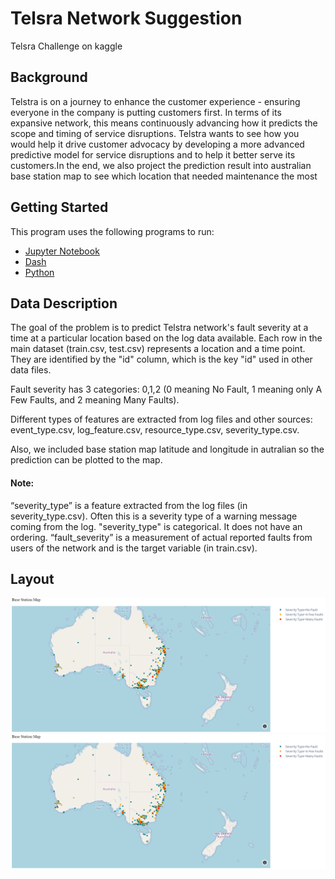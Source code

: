 # Telsra Network Suggestion

Telsra Challenge on kaggle

## Background

Telstra is on a journey to enhance the customer experience - ensuring everyone in the company is putting customers first. In terms of its expansive network, this means continuously advancing how it predicts the scope and timing of service disruptions. Telstra wants to see how you would help it drive customer advocacy by developing a more advanced predictive model for service disruptions and to help it better serve its customers.In the end, we also project the prediction result into australian base station map to see which location that needed maintenance the most

## Getting Started

This program uses the following programs to run:
 * [Jupyter Notebook](https://jupyter.org/)
 * [Dash](Dash.plot.ly)
 * [Python](https://www.python.org/downloads/)
 
 ## Data Description
 
The goal of the problem is to predict Telstra network's fault severity at a time at a particular location based on the log data available. Each row in the main dataset (train.csv, test.csv) represents a location and a time point. They are identified by the "id" column, which is the key "id" used in other data files.

Fault severity has 3 categories: 0,1,2 (0 meaning No Fault, 1 meaning only A Few Faults, and 2 meaning Many Faults). 

Different types of features are extracted from log files and other sources: event_type.csv, log_feature.csv, resource_type.csv, severity_type.csv.

Also, we included base station map latitude and longitude in autralian so the prediction can be plotted to the map.

#### Note: 
“severity_type” is a feature extracted from the log files (in severity_type.csv). Often this is a severity type of a warning message coming from the log. "severity_type" is categorical. It does not have an ordering. “fault_severity” is a measurement of actual reported faults from users of the network and is the target variable (in train.csv).
 
 ## Layout
 
 ![alt text](/Media/Layout1.png)
 ![alt text](/Media/Layout2.png)
